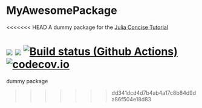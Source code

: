 # MyAwesomePackage
<<<<<<< HEAD
A dummy package for the [Julia Concise Tutorial](https://syl1.gitbook.io/julia-language-a-concise-tutorial/language-core/11-developing-julia-packages)

[![](https://img.shields.io/badge/docs-stable-blue.svg)](https://field-github.github.io/MyAwesomePackage.jl/stable)
[![](https://img.shields.io/badge/docs-dev-blue.svg)](https://field-github.github.io/MyAwesomePackage.jl/dev)
[![Build status (Github Actions)](https://github.com/field-github/MyAwesomePackage.jl/workflows/CI/badge.svg)](https://github.com/field-github/MyAwesomePackage.jl/actions)
[![codecov.io](http://codecov.io/github/field-github/MyAwesomePackage.jl/coverage.svg?branch=main)](http://codecov.io/github/field-github/MyAwesomePackage.jl?branch=main)
=======
dummy package
>>>>>>> dd341dcd4d7b4ab4a17c8b84d9da86f504e18d83
